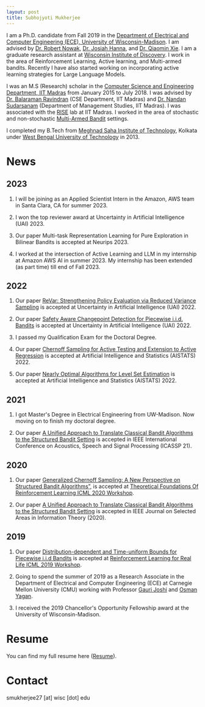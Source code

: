 ```yaml
---
layout: post
title: Subhojyoti Mukherjee
---
```

I am a Ph.D. candidate from Fall 2019 in the [Department of Electrical and Computer Engineering (ECE), University of Wisconsin-Madison](https://www.engr.wisc.edu/department/electrical-computer-engineering/). I am advised by [Dr. Robert Nowak](http://nowak.ece.wisc.edu/), [Dr. Josiah Hanna](https://pages.cs.wisc.edu/~jphanna/), and [Dr. Qiaomin Xie](https://qiaominxie.github.io/). I am a graduate research assistant at [Wisconsin Institute of Discovery](https://wid.wisc.edu/people/subhojyoti-mukherjee/). I work in the area of Reinforcement Learning, Active learning, and Multi-armed bandits. Recently I have also started working on incorporating active learning strategies for Large Language Models.


   I was an M.S (Research) scholar in the [Computer Science and Engineering Department, IIT Madras](https://www.cse.iitm.ac.in/) from January 2015 to July 2018. I was advised by [Dr. Balaraman Ravindran](https://www.cse.iitm.ac.in/~ravi/) (CSE Department, IIT Madras) and [Dr. Nandan Sudarsanam](https://doms.iitm.ac.in/index.php/nandan-s) (Department of Management Studies, IIT Madras). I was associated with the [RISE](http://rise.cse.iitm.ac.in/rise1/index.html) lab at IIT Madras. I worked in the area of stochastic and non-stochastic [Multi-Armed Bandit](https://en.wikipedia.org/wiki/Multi-armed_bandit) settings.
   
   I completed my B.Tech from [Meghnad Saha Institute of Technology](http://www.msit.edu.in/), Kolkata under [West Bengal University of Technology](http://www.wbut.ac.in/) in 2013.
   
# News

## 2023

1. I will be joining as an Applied Scientist Intern in the Amazon, AWS team in Santa Clara, CA for summer 2023.

2. I won the top reviewer award at Uncertainty in Artificial Intelligence (UAI) 2023.
   
3. Our paper Multi-task Representation Learning for Pure Exploration in Bilinear Bandits is accepted at Neurips 2023.

4. I worked at the intersection of Active Learning and LLM in my internship at Amazon AWS AI in summer 2023. My internship has been extended (as part time) till end of Fall 2023.

## 2022

1. Our paper [ReVar: Strengthening Policy Evaluation via Reduced Variance Sampling](https://arxiv.org/abs/2203.04510) is accepted at Uncertainty in Artificial Intelligence (UAI) 2022.

2. Our paper [Safety Aware Changepoint Detection for Piecewise i.i.d. Bandits](https://arxiv.org/abs/2205.13689) is accepted at Uncertainty in Artificial Intelligence (UAI) 2022.

3. I passed my Qualification Exam for the Doctoral Degree.

4. Our paper [Chernoff Sampling for Active Testing and Extension to Active Regression](https://arxiv.org/abs/2012.08073) is accepted at Artificial Intelligence and Statistics (AISTATS) 2022.

5. Our paper [Nearly Optimal Algorithms for Level Set Estimation](https://arxiv.org/abs/2111.01768) is accepted at Artificial Intelligence and Statistics (AISTATS) 2022.

## 2021

1. I got Master's Degree in Electrical Engineering from UW-Madison. Now moving on to finish my doctoral degree.

2. Our paper [A Unified Approach to Translate Classical Bandit Algorithms to the Structured Bandit Setting](https://ieeexplore.ieee.org/abstract/document/9413628) is accepted in IEEE International Conference on
Acoustics, Speech and Signal Processing (ICASSP 21).

## 2020

1. Our paper [Generalized Chernoff Sampling: A New Perspective on Structured Bandit Algorithms”,](https://arxiv.org/abs/1810.08164) is accepted at [Theoretical Foundations Of Reinforcement Learning ICML 2020 Workshop](https://wensun.github.io/rl_theory_workshop_2020_ICML.github.io/).

2. Our paper [A Unified Approach to Translate Classical Bandit Algorithms to the Structured Bandit Setting](https://ieeexplore.ieee.org/abstract/document/9276444) is accepted in IEEE Journal on Selected Areas in
Information Theory (2020).

## 2019

1. Our paper [Distribution-dependent and Time-uniform Bounds for Piecewise i.i.d Bandits](https://arxiv.org/abs/1905.13159) is accepted at [Reinforcement Learning for Real Life ICML 2019 Workshop](https://sites.google.com/view/RL4RealLife).

2. Going to spend the summer of 2019 as a Research Associate in the Department of Electrical and Computer Engineering (ECE) at Carnegie Mellon University (CMU) working with Professor [Gauri Joshi](https://www.andrew.cmu.edu/user/gaurij/) and [Osman Yagan](http://www.andrew.cmu.edu/user/oyagan/).

3. I received the 2019 Chancellor's Opportunity Fellowship award at the University of Wisconsin-Madison.


# Resume

You can find my full resume here ([Resume](/pdf/subho_cv.pdf)).

# Contact 

smukherjee27 [at] wisc [dot] edu
